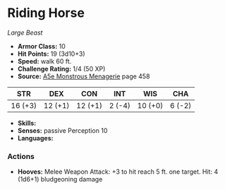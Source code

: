 # Riding Horse

*Large* *Beast*

- **Armor Class:** 10
- **Hit Points:** 19 (3d10+3)
- **Speed:** walk 60 ft.
- **Challenge Rating:** 1/4 (50 XP)
- **Source:** [A5e Monstrous Menagerie](https://enpublishingrpg.com/products/level-up-monstrous-menagerie-a5e) page 458

| STR | DEX | CON | INT | WIS | CHA |
| --- | --- | --- | --- | --- | --- |
| 16 (+3) | 12 (+1) | 12 (+1) | 2 (-4) | 10 (+0) | 6 (-2) |

- **Skills:** 
- **Senses:** passive Perception 10
- **Languages:** 
### Actions
- **Hooves:** Melee Weapon Attack: +3 to hit  reach 5 ft.  one target. Hit: 4 (1d6+1) bludgeoning damage


